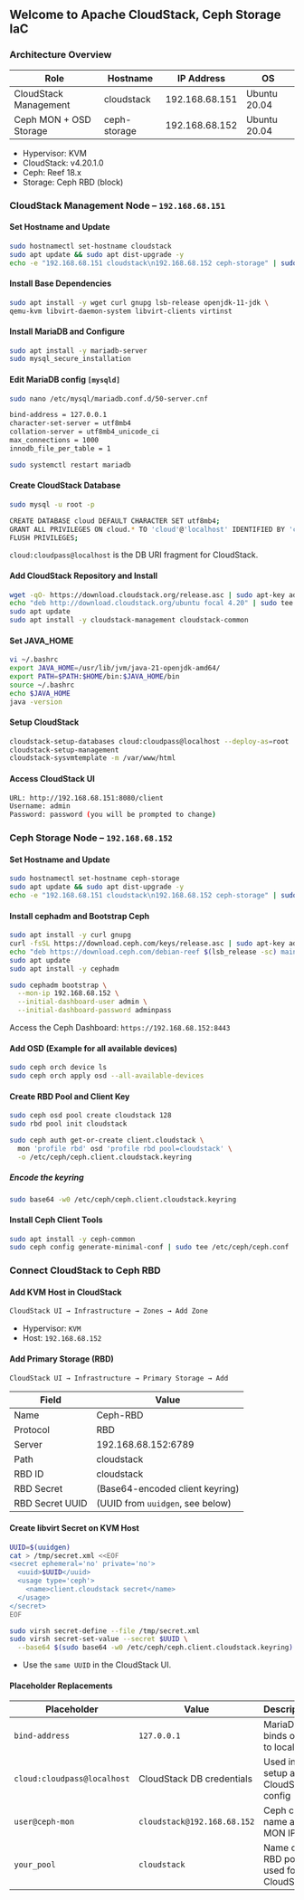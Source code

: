 ## Welcome to Apache CloudStack, Ceph Storage IaC

### Architecture Overview

| Role                   | Hostname     | IP Address     | OS           |
| ---------------------- | ------------ | -------------- | ------------ |
| CloudStack Management  | cloudstack   | 192.168.68.151 | Ubuntu 20.04 |
| Ceph MON + OSD Storage | ceph-storage | 192.168.68.152 | Ubuntu 20.04 |

- Hypervisor: KVM
- CloudStack: v4.20.1.0
- Ceph: Reef 18.x
- Storage: Ceph RBD (block)

### CloudStack Management Node – `192.168.68.151`

#### Set Hostname and Update

```bash
sudo hostnamectl set-hostname cloudstack
sudo apt update && sudo apt dist-upgrade -y
echo -e "192.168.68.151 cloudstack\n192.168.68.152 ceph-storage" | sudo tee -a /etc/hosts
```

#### Install Base Dependencies

```bash
sudo apt install -y wget curl gnupg lsb-release openjdk-11-jdk \
qemu-kvm libvirt-daemon-system libvirt-clients virtinst
```

#### Install MariaDB and Configure

```bash
sudo apt install -y mariadb-server
sudo mysql_secure_installation
```

#### Edit MariaDB config `[mysqld]`

```bash
sudo nano /etc/mysql/mariadb.conf.d/50-server.cnf
```

```bash
bind-address = 127.0.0.1
character-set-server = utf8mb4
collation-server = utf8mb4_unicode_ci
max_connections = 1000
innodb_file_per_table = 1
```

```bash
sudo systemctl restart mariadb
```

#### Create CloudStack Database

```bash
sudo mysql -u root -p
```

```bash
CREATE DATABASE cloud DEFAULT CHARACTER SET utf8mb4;
GRANT ALL PRIVILEGES ON cloud.* TO 'cloud'@'localhost' IDENTIFIED BY 'cloudpass';
FLUSH PRIVILEGES;
```

`cloud:cloudpass@localhost` is the DB URI fragment for CloudStack.

#### Add CloudStack Repository and Install

```bash
wget -qO- https://download.cloudstack.org/release.asc | sudo apt-key add -
echo "deb http://download.cloudstack.org/ubuntu focal 4.20" | sudo tee /etc/apt/sources.list.d/cloudstack.list
sudo apt update
sudo apt install -y cloudstack-management cloudstack-common
```

#### Set JAVA_HOME

```bash
vi ~/.bashrc
export JAVA_HOME=/usr/lib/jvm/java-21-openjdk-amd64/
export PATH=$PATH:$HOME/bin:$JAVA_HOME/bin
source ~/.bashrc
echo $JAVA_HOME
java -version
```

#### Setup CloudStack

```bash
cloudstack-setup-databases cloud:cloudpass@localhost --deploy-as=root
cloudstack-setup-management
cloudstack-sysvmtemplate -m /var/www/html
```

#### Access CloudStack UI

```bash
URL: http://192.168.68.151:8080/client
Username: admin
Password: password (you will be prompted to change)
```

### Ceph Storage Node – `192.168.68.152`

#### Set Hostname and Update

```bash
sudo hostnamectl set-hostname ceph-storage
sudo apt update && sudo apt dist-upgrade -y
echo -e "192.168.68.151 cloudstack\n192.168.68.152 ceph-storage" | sudo tee -a /etc/hosts
```

#### Install cephadm and Bootstrap Ceph

```bash
sudo apt install -y curl gnupg
curl -fsSL https://download.ceph.com/keys/release.asc | sudo apt-key add -
echo "deb https://download.ceph.com/debian-reef $(lsb_release -sc) main" | sudo tee /etc/apt/sources.list.d/ceph.list
sudo apt update
sudo apt install -y cephadm

sudo cephadm bootstrap \
  --mon-ip 192.168.68.152 \
  --initial-dashboard-user admin \
  --initial-dashboard-password adminpass
```

Access the Ceph Dashboard: `https://192.168.68.152:8443`

#### Add OSD (Example for all available devices)

```bash
sudo ceph orch device ls
sudo ceph orch apply osd --all-available-devices
```

#### Create RBD Pool and Client Key

```bash
sudo ceph osd pool create cloudstack 128
sudo rbd pool init cloudstack

sudo ceph auth get-or-create client.cloudstack \
  mon 'profile rbd' osd 'profile rbd pool=cloudstack' \
  -o /etc/ceph/ceph.client.cloudstack.keyring
```

##### Encode the keyring

```bash
sudo base64 -w0 /etc/ceph/ceph.client.cloudstack.keyring
```

#### Install Ceph Client Tools

```bash
sudo apt install -y ceph-common
sudo ceph config generate-minimal-conf | sudo tee /etc/ceph/ceph.conf
```

### Connect CloudStack to Ceph RBD

#### Add KVM Host in CloudStack

```bash
CloudStack UI → Infrastructure → Zones → Add Zone
```

- Hypervisor: `KVM`
- Host: `192.168.68.152`

#### Add Primary Storage (RBD)

```bash
CloudStack UI → Infrastructure → Primary Storage → Add
```

| Field           | Value                            |
| --------------- | -------------------------------- |
| Name            | Ceph-RBD                         |
| Protocol        | RBD                              |
| Server          | 192.168.68.152:6789              |
| Path            | cloudstack                       |
| RBD ID          | cloudstack                       |
| RBD Secret      | (Base64-encoded client keyring)  |
| RBD Secret UUID | (UUID from `uuidgen`, see below) |

#### Create libvirt Secret on KVM Host

```bash
UUID=$(uuidgen)
cat > /tmp/secret.xml <<EOF
<secret ephemeral='no' private='no'>
  <uuid>$UUID</uuid>
  <usage type='ceph'>
    <name>client.cloudstack secret</name>
  </usage>
</secret>
EOF

sudo virsh secret-define --file /tmp/secret.xml
sudo virsh secret-set-value --secret $UUID \
  --base64 $(sudo base64 -w0 /etc/ceph/ceph.client.cloudstack.keyring)
```

- Use the `same UUID` in the CloudStack UI.

#### Placeholder Replacements

| Placeholder                 | Value                       | Description                            |
| --------------------------- | --------------------------- | -------------------------------------- |
| `bind-address`              | `127.0.0.1`                 | MariaDB binds only to localhost        |
| `cloud:cloudpass@localhost` | CloudStack DB credentials   | Used in DB setup and CloudStack config |
| `user@ceph-mon`             | `cloudstack@192.168.68.152` | Ceph client name and MON IP            |
| `your_pool`                 | `cloudstack`                | Name of RBD pool used for CloudStack   |

